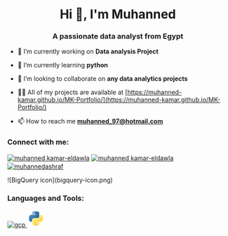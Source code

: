 <h1 align="center">Hi 👋, I'm Muhanned</h1>
<h3 align="center">A passionate data analyst from Egypt</h3>

- 🔭 I’m currently working on **Data analysis Project**

- 🌱 I’m currently learning **python**

- 👯 I’m looking to collaborate on **any data analytics projects**

- 👨‍💻 All of my projects are available at [https://muhanned-kamar.github.io/MK-Portfolio/](https://muhanned-kamar.github.io/MK-Portfolio/)

- 📫 How to reach me **muhanned_97@hotmail.com**

<h3 align="left">Connect with me:</h3>
<p align="left">
<a href="https://www.linkedin.com/in/muhanned-kamar-eldawla/" target="blank"><img align="center" src="https://raw.githubusercontent.com/rahuldkjain/github-profile-readme-generator/master/src/images/icons/Social/linked-in-alt.svg" alt="muhanned kamar-eldawla" height="30" width="40" /></a>
<a href="https://kaggle.com/muhannedkamareldawla" target="blank"><img align="center" src="https://raw.githubusercontent.com/rahuldkjain/github-profile-readme-generator/master/src/images/icons/Social/kaggle.svg" alt="muhanned kamar-eldawla" height="30" width="40" /></a>
<a href="https://instagram.com/muhannedashraf" target="blank"><img align="center" src="https://raw.githubusercontent.com/rahuldkjain/github-profile-readme-generator/master/src/images/icons/Social/instagram.svg" alt="muhannedashraf" height="30" width="40" /></a>
</p> ![BigQuery icon](bigquery-icon.png)

<h3 align="left">Languages and Tools:</h3>
<p align="left"> <a href="https://cloud.google.com" target="_blank" rel="noreferrer"> <img src="https://www.vectorlogo.zone/logos/google_cloud/google_cloud-icon.svg" alt="gcp" width="40" height="40"/> </a> <a href="https://www.python.org" target="_blank" rel="noreferrer"> <img src="https://raw.githubusercontent.com/devicons/devicon/master/icons/python/python-original.svg" alt="python" width="40" height="40"/> </a> </p>
